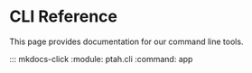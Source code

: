 # CLI Reference

This page provides documentation for our command line tools.

::: mkdocs-click
    :module: ptah.cli
    :command: app
